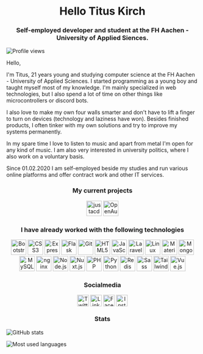 <h1 align="center">Hello Titus Kirch</h1>
<h3 align="center">Self-employed developer and student at the FH Aachen - University of Applied Siences.</h3>
<p align="left"><img src="https://komarev.com/ghpvc/?username=tituskirch" alt="Profile views" title="Profile views"/></p>

Hello,

I'm Titus, 21 years young and studying computer science at the FH Aachen - University of Applied Sciences. I started programming as a young boy and taught myself most of my knowledge. I'm mainly specialized in web technologies, but I also spend a lot of time on other things like microcontrollers or discord bots.

I also love to make my own four walls smarter and don't have to lift a finger to turn on devices (technology and laziness have won). Besides finished products, I often tinker with my own solutions and try to improve my systems permanently.

In my spare time I love to listen to music and apart from metal I'm open for any kind of music. I am also very interested in university politics, where I also work on a voluntary basis.

Since 01.02.2020 I am self-employed beside my studies and run various online platforms and offer contract work and other IT services.

<h3 align="center">My current projects</h3>
<p align="center"><img src="https://avatars0.githubusercontent.com/u/68742599?s=400&u=ef801863c87c5a20ab38a44a131b8f9df0475313&v=4" alt="justacdn.rocks" title="justacdn.rocks" width="40" height="40"/> <img src="https://avatars0.githubusercontent.com/u/67844535?s=200&v=4" alt="OpenAuth.dev" title="OpenAuth.dev" width="40" height="40"/></p>

<h3 align="center">I have already worked with the following technologies</h3>
<p align="center">
  <img src="https://devicons.github.io/devicon/devicon.git/icons/bootstrap/bootstrap-plain.svg" alt="Bootstrap" title="Bootstrap" width="40" height="40"/>
  <img src="https://devicons.github.io/devicon/devicon.git/icons/css3/css3-original-wordmark.svg" alt="CSS3" title="CSS3" width="40" height="40"/>
  <img src="https://devicons.github.io/devicon/devicon.git/icons/express/express-original-wordmark.svg" alt="Express.js" title="Express.js" width="40" height="40"/>
  <img src="https://www.vectorlogo.zone/logos/pocoo_flask/pocoo_flask-icon.svg" alt="Flask" title="Flask" width="40" height="40"/>
  <img src="https://www.vectorlogo.zone/logos/git-scm/git-scm-icon.svg" alt="Git" title="Git" width="40" height="40"/>
  <img src="https://devicons.github.io/devicon/devicon.git/icons/html5/html5-original-wordmark.svg" alt="HTML5" title="HTML5" width="40" height="40"/>
  <img src="https://devicons.github.io/devicon/devicon.git/icons/javascript/javascript-original.svg" alt="JavaScript" title="JavaScript" width="40" height="40"/>
  <img src="https://devicons.github.io/devicon/devicon.git/icons/laravel/laravel-plain-wordmark.svg" alt="Laravel" title="Laravel" width="40" height="40"/>
  <img src="https://devicons.github.io/devicon/devicon.git/icons/linux/linux-original.svg" alt="Linux" title="Linux" width="40" height="40"/>
  <img src="https://raw.githubusercontent.com/prplx/svg-logos/5585531d45d294869c4eaab4d7cf2e9c167710a9/svg/materialize.svg" alt="Materialize" title="Materialize" width="40" height="40"/>
  <img src="https://devicons.github.io/devicon/devicon.git/icons/mongodb/mongodb-original-wordmark.svg" alt="MongoDB" title="MongoDB" width="40" height="40"/>
  <img src="https://devicons.github.io/devicon/devicon.git/icons/mysql/mysql-original-wordmark.svg" alt="MySQL" title="MySQL" width="40" height="40"/>
  <img src="https://devicons.github.io/devicon/devicon.git/icons/nginx/nginx-original.svg" alt="nginx" title="nginx" width="40" height="40"/>
  <img src="https://devicons.github.io/devicon/devicon.git/icons/nodejs/nodejs-original-wordmark.svg" alt="Node.js" title="Node.js" width="40" height="40"/>
  <img src="https://www.vectorlogo.zone/logos/nuxtjs/nuxtjs-icon.svg" alt="Nuxt.js" title="Nuxt.js" width="40" height="40"/>
  <img src="https://devicons.github.io/devicon/devicon.git/icons/php/php-original.svg" alt="PHP" title="PHP" width="40" height="40"/>
  <img src="https://devicons.github.io/devicon/devicon.git/icons/python/python-original.svg" alt="Python" width="40" height="40"/>
  <img src="https://devicons.github.io/devicon/devicon.git/icons/redis/redis-original-wordmark.svg" alt="Redis" width="40" height="40"/>
  <img src="https://devicons.github.io/devicon/devicon.git/icons/sass/sass-original.svg" alt="Sass" title="Sass" width="40" height="40"/>
  <img src="https://www.vectorlogo.zone/logos/tailwindcss/tailwindcss-icon.svg" alt="Tailwind CSS" title="Tailwind CSS" width="40" height="40"/>
  <img src="https://devicons.github.io/devicon/devicon.git/icons/vuejs/vuejs-original-wordmark.svg" alt="Vue.js" title="Vue.js" width="40" height="40"/>
</p>

<h3 align="center">Socialmedia</h3>

<p align="center">
<a href="https://twitter.com/tituskirch" target="blank"><img align="center" src="https://cdn.jsdelivr.net/npm/simple-icons@3.0.1/icons/twitter.svg" alt="Twitter" title="Twitter" height="30" width="30"/></a>
<a href="https://linkedin.com/in/tituskirch" target="blank"><img align="center" src="https://cdn.jsdelivr.net/npm/simple-icons@3.0.1/icons/linkedin.svg" alt="LinkedIn" title="LinkedIn" height="30" width="30"/></a>
<a href="https://fb.com/tituskirch" target="blank"><img align="center" src="https://cdn.jsdelivr.net/npm/simple-icons@3.0.1/icons/facebook.svg" alt="Facebook" title="Facebook" height="30" width="30"/></a>
<a href="https://instagram.com/tituskirch" target="blank"><img align="center" src="https://cdn.jsdelivr.net/npm/simple-icons@3.0.1/icons/instagram.svg" alt="Instagram" title="Instagram" height="30" width="30"/></a>
</p>

<h3 align="center">Stats</h3>
<p><img align="center" src="https://github-readme-stats.vercel.app/api?username=tituskirch&show_icons=true" alt="GitHub stats" title="GitHub stats"/></p>
<p><img align="left" src="https://github-readme-stats.vercel.app/api/top-langs/?username=tituskirch&layout=compact&hide=html" alt="Most used languages" title="Most used languages"/></p>

